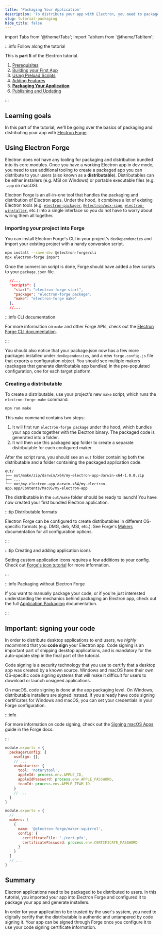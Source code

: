 ```yaml
---
title: 'Packaging Your Application'
description: 'To distribute your app with Electron, you need to package it and create installers.'
slug: tutorial-packaging
hide_title: false
---
```


import Tabs from '@theme/Tabs';
import TabItem from '@theme/TabItem';

:::info Follow along the tutorial

This is **part 5** of the Electron tutorial.

1. [Prerequisites][prerequisites]
1. [Building your First App][building your first app]
1. [Using Preload Scripts][preload]
1. [Adding Features][features]
1. **[Packaging Your Application][packaging]**
1. [Publishing and Updating][updates]

:::

## Learning goals

In this part of the tutorial, we'll be going over the basics of packaging and distributing
your app with [Electron Forge][].

## Using Electron Forge

Electron does not have any tooling for packaging and distribution bundled into its core
modules. Once you have a working Electron app in dev mode, you need to use
additional tooling to create a packaged app you can distribute to your users (also known
as a **distributable**). Distributables can be either installers (e.g. MSI on Windows) or
portable executable files (e.g. `.app` on macOS).

Electron Forge is an all-in-one tool that handles the packaging and distribution of Electron
apps. Under the hood, it combines a lot of existing Electron tools (e.g. [`electron-packager`][],
[`@electron/osx-sign`][], [`electron-winstaller`][], etc.) into a single interface so you do not
have to worry about wiring them all together.

### Importing your project into Forge

You can install Electron Forge's CLI in your project's `devDependencies` and import your
existing project with a handy conversion script.

```sh npm2yarn
npm install --save-dev @electron-forge/cli
npx electron-forge import
```

Once the conversion script is done, Forge should have added a few scripts
to your `package.json` file.

```json title='package.json'
  //...
  "scripts": {
    "start": "electron-forge start",
    "package": "electron-forge package",
    "make": "electron-forge make"
  },
  //...
```

:::info CLI documentation

For more information on `make` and other Forge APIs, check out
the [Electron Forge CLI documentation][].

:::

You should also notice that your package.json now has a few more packages installed
under `devDependencies`, and a new `forge.config.js` file that exports a configuration
object. You should see multiple makers (packages that generate distributable app bundles) in the
pre-populated configuration, one for each target platform.

### Creating a distributable

To create a distributable, use your project's new `make` script, which runs the
`electron-forge make` command.

```sh npm2yarn
npm run make
```

This `make` command contains two steps:

1. It will first run `electron-forge package` under the hood, which bundles your app
   code together with the Electron binary. The packaged code is generated into a folder.
1. It will then use this packaged app folder to create a separate distributable for each
   configured maker.

After the script runs, you should see an `out` folder containing both the distributable
and a folder containing the packaged application code.

```plain title='macOS output example'
out/
├── out/make/zip/darwin/x64/my-electron-app-darwin-x64-1.0.0.zip
├── ...
└── out/my-electron-app-darwin-x64/my-electron-app.app/Contents/MacOS/my-electron-app
```

The distributable in the `out/make` folder should be ready to launch! You have now
created your first bundled Electron application.

:::tip Distributable formats

Electron Forge can be configured to create distributables in different OS-specific formats
(e.g. DMG, deb, MSI, etc.). See Forge's [Makers][] documentation for all configuration options.

:::

:::tip Creating and adding application icons

Setting custom application icons requires a few additions to your config.
Check out [Forge's icon tutorial][] for more information.

:::

:::info Packaging without Electron Forge

If you want to manually package your code, or if you're just interested understanding the
mechanics behind packaging an Electron app, check out the full [Application Packaging][]
documentation.

:::

## Important: signing your code

In order to distribute desktop applications to end users, we _highly recommend_ that you **code sign** your Electron app. Code signing is an important part of shipping
desktop applications, and is mandatory for the auto-update step in the final part
of the tutorial.

Code signing is a security technology that you use to certify that a desktop app was
created by a known source. Windows and macOS have their own OS-specific code signing
systems that will make it difficult for users to download or launch unsigned applications.

On macOS, code signing is done at the app packaging level. On Windows, distributable installers
are signed instead. If you already have code signing certificates for Windows and macOS, you can set
your credentials in your Forge configuration.

:::info

For more information on code signing, check out the
[Signing macOS Apps](https://www.electronforge.io/guides/code-signing) guide in the Forge docs.

:::

<Tabs>
  <TabItem value="macos" label="macOS" default>

```js title='forge.config.js'
module.exports = {
  packagerConfig: {
    osxSign: {},
    // ...
    osxNotarize: {
      tool: 'notarytool',
      appleId: process.env.APPLE_ID,
      appleIdPassword: process.env.APPLE_PASSWORD,
      teamId: process.env.APPLE_TEAM_ID
    }
    // ...
  }
}
```

  </TabItem>
  <TabItem value="windows" label="Windows">

```js title='forge.config.js'
module.exports = {
  // ...
  makers: [
    {
      name: '@electron-forge/maker-squirrel',
      config: {
        certificateFile: './cert.pfx',
        certificatePassword: process.env.CERTIFICATE_PASSWORD
      }
    }
  ]
  // ...
}
```

  </TabItem>
</Tabs>

## Summary

Electron applications need to be packaged to be distributed to users. In this tutorial,
you imported your app into Electron Forge and configured it to package your app and
generate installers.

In order for your application to be trusted by the user's system, you need to digitally
certify that the distributable is authentic and untampered by code signing it. Your app
can be signed through Forge once you configure it to use your code signing certificate
information.

[`@electron/osx-sign`]: https://github.com/electron/osx-sign
[application packaging]: latest/tutorial/application-distribution.md
[`electron-packager`]: https://github.com/electron/electron-packager
[`electron-winstaller`]: https://github.com/electron/windows-installer
[electron forge]: https://www.electronforge.io
[electron forge cli documentation]: https://www.electronforge.io/cli#commands
[makers]: https://www.electronforge.io/config/makers
[forge's icon tutorial]: https://www.electronforge.io/guides/create-and-add-icons

<!-- Tutorial links -->

[prerequisites]: latest/tutorial/tutorial-1-prerequisites.md
[building your first app]: latest/tutorial/tutorial-2-first-app.md
[preload]: latest/tutorial/tutorial-3-preload.md
[features]: latest/tutorial/tutorial-4-adding-features.md
[packaging]: latest/tutorial/tutorial-5-packaging.md
[updates]: latest/tutorial/tutorial-6-publishing-updating.md
